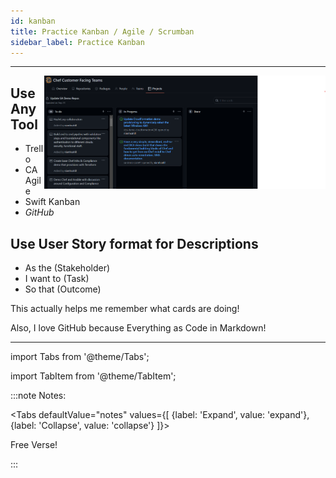 ```yaml
---
id: kanban
title: Practice Kanban / Agile / Scrumban
sidebar_label: Practice Kanban
---
```

___

<img src='../../img/transform/kanban.png' alt="Transformation" align="right" width="450"/>

## Use Any Tool

- Trello
- CA Agile
- Swift Kanban
- *GitHub*

## Use User Story format for Descriptions

- As the (Stakeholder)
- I want to (Task)
- So that (Outcome)

This actually helps me remember what cards are doing!

Also, I love GitHub because Everything as Code in Markdown!

___

import Tabs from '@theme/Tabs';

import TabItem from '@theme/TabItem';

:::note Notes:

<Tabs
  defaultValue="notes"
  values={[
    {label: 'Expand', value: 'expand'},
    {label: 'Collapse', value: 'collapse'}
  ]}>
  <TabItem value="expand">

  Free Verse!

  </TabItem>
</Tabs>

:::
